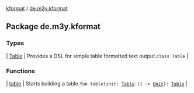 [kformat](../index.md) / [de.m3y.kformat](./index.md)

## Package de.m3y.kformat

### Types

| [Table](-table/index.md) | Provides a DSL for simple table formatted text output.`class Table` |

### Functions

| [table](table.md) | Starts building a table.`fun table(init: `[`Table`](-table/index.md)`.() -> `[`Unit`](https://kotlinlang.org/api/latest/jvm/stdlib/kotlin/-unit/index.html)`): `[`Table`](-table/index.md) |

